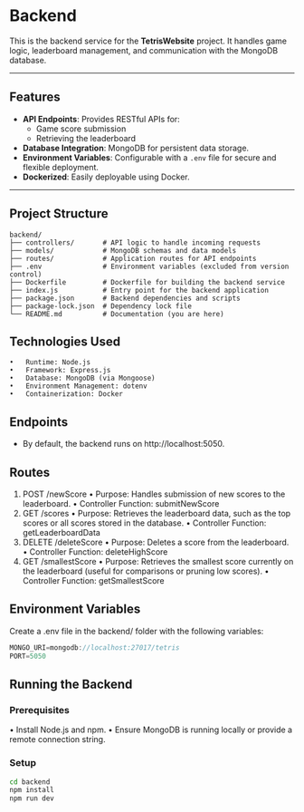# Backend

This is the backend service for the **TetrisWebsite** project. It handles game logic, leaderboard management, and communication with the MongoDB database.

---

## Features

- **API Endpoints**: Provides RESTful APIs for:
  - Game score submission
  - Retrieving the leaderboard
- **Database Integration**: MongoDB for persistent data storage.
- **Environment Variables**: Configurable with a `.env` file for secure and flexible deployment.
- **Dockerized**: Easily deployable using Docker.

---

## Project Structure

```plaintext
backend/
├── controllers/       # API logic to handle incoming requests
├── models/            # MongoDB schemas and data models
├── routes/            # Application routes for API endpoints
├── .env               # Environment variables (excluded from version control)
├── Dockerfile         # Dockerfile for building the backend service
├── index.js           # Entry point for the backend application
├── package.json       # Backend dependencies and scripts
├── package-lock.json  # Dependency lock file
└── README.md          # Documentation (you are here)
```

## Technologies Used

    •	Runtime: Node.js
    •	Framework: Express.js
    •	Database: MongoDB (via Mongoose)
    •	Environment Management: dotenv
    •	Containerization: Docker

## Endpoints

- By default, the backend runs on http://localhost:5050.

## Routes

1. POST /newScore
   • Purpose: Handles submission of new scores to the leaderboard.
   • Controller Function: submitNewScore
2. GET /scores
   • Purpose: Retrieves the leaderboard data, such as the top scores or all scores stored in the database.
   • Controller Function: getLeaderboardData
3. DELETE /deleteScore
   • Purpose: Deletes a score from the leaderboard.
   • Controller Function: deleteHighScore
4. GET /smallestScore
   • Purpose: Retrieves the smallest score currently on the leaderboard (useful for comparisons or pruning low scores).
   • Controller Function: getSmallestScore

## Environment Variables

Create a .env file in the backend/ folder with the following variables:

```javascript
MONGO_URI=mongodb://localhost:27017/tetris
PORT=5050
```

## Running the Backend

### Prerequisites
• Install Node.js and npm.
• Ensure MongoDB is running locally or provide a remote connection string.

### Setup

```bash
cd backend
npm install
npm run dev
```
